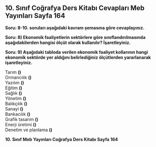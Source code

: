## 10. Sınıf Coğrafya Ders Kitabı Cevapları Meb Yayınları Sayfa 164

**Soru: 8-10. soruları aşağıdaki kavram şemasına göre cevaplayınız.**

**Soru: 8) Ekonomik faaliyetlerin sektörlere göre sınıflandırılmasında aşağıdakilerden hangisi ölçüt olarak kullanılır? İşaretleyiniz.**

**Soru: 9) Aşağıdaki tabloda verilen ekonomik faaliyet kollarının hangi ekonomik sektörde yer aldığını belirlediğiniz ölçütlerden yararlanarak işaretleyiniz.**

Tarım **()**  
 Ormancılık **()**  
 Yazılım **()**  
 Eğitim **()**  
 Sağlık **()**  
 Yönetim **()**  
 Balıkçılık **()**  
 Sanayi **()**  
 Bankacılık **()**  
 Grafik tasarım **()**  
 Enerji üretimi **()**  
 Denetim ve planlama **()**

**10. Sınıf Meb Yayınları Coğrafya Ders Kitabı Sayfa 164**